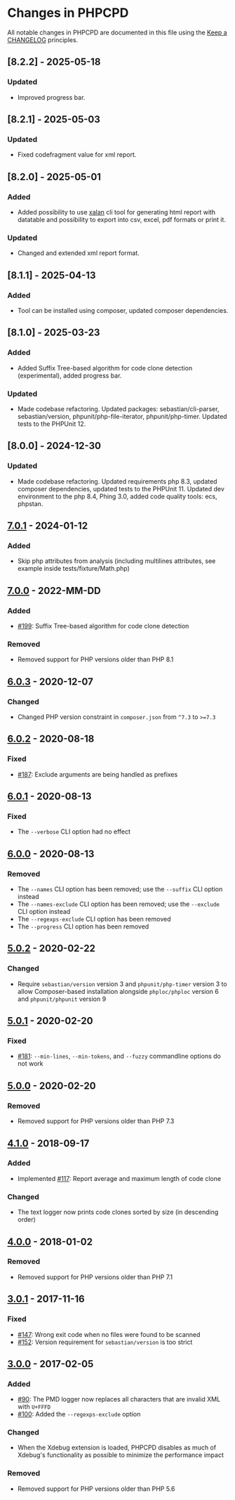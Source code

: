# Changes in PHPCPD

All notable changes in PHPCPD are documented in this file using the [Keep a CHANGELOG](http://keepachangelog.com/) principles.

## [8.2.2] - 2025-05-18

### Updated

* Improved progress bar.

## [8.2.1] - 2025-05-03

### Updated

* Fixed codefragment value for xml report.

## [8.2.0] - 2025-05-01

### Added

* Added possibility to use [xalan](https://xalan.apache.org) cli tool for generating html report with datatable and possibility to export into csv, excel, pdf formats or print it.

### Updated

* Changed and extended xml report format.

## [8.1.1] - 2025-04-13

### Added

* Tool can be installed using composer, updated composer dependencies.

## [8.1.0] - 2025-03-23

### Added

* Added Suffix Tree-based algorithm for code clone detection (experimental), added progress bar.

### Updated

* Made codebase refactoring. Updated packages: sebastian/cli-parser, sebastian/version, phpunit/php-file-iterator, phpunit/php-timer. Updated tests to the PHPUnit 12.

## [8.0.0] - 2024-12-30

### Updated

* Made codebase refactoring. Updated requirements php 8.3, updated composer dependencies, updated tests to the PHPUnit 11. Updated dev environment to the php 8.4, Phing 3.0, added code quality tools: ecs, phpstan.

## [7.0.1] - 2024-01-12

### Added

* Skip php attributes from analysis (including multilines attributes, see example inside tests/fixture/Math.php)

## [7.0.0] - 2022-MM-DD

### Added

* [#199](https://github.com/sebastianbergmann/phpcpd/pull/199): Suffix Tree-based algorithm for code clone detection

### Removed

* Removed support for PHP versions older than PHP 8.1

## [6.0.3] - 2020-12-07

### Changed

* Changed PHP version constraint in `composer.json` from `^7.3` to `>=7.3`

## [6.0.2] - 2020-08-18

### Fixed

* [#187](https://github.com/sebastianbergmann/phpcpd/issues/187): Exclude arguments are being handled as prefixes

## [6.0.1] - 2020-08-13

### Fixed

* The `--verbose` CLI option had no effect

## [6.0.0] - 2020-08-13

### Removed

* The `--names` CLI option has been removed; use the `--suffix` CLI option instead
* The `--names-exclude` CLI option has been removed; use the `--exclude` CLI option instead
* The `--regexps-exclude` CLI option has been removed
* The `--progress` CLI option has been removed

## [5.0.2] - 2020-02-22

### Changed

* Require `sebastian/version` version 3 and `phpunit/php-timer` version 3 to allow Composer-based installation alongside `phploc/phploc` version 6 and `phpunit/phpunit` version 9 

## [5.0.1] - 2020-02-20

### Fixed

* [#181](https://github.com/sebastianbergmann/phpcpd/issues/181): `--min-lines`, `--min-tokens`, and `--fuzzy` commandline options do not work

## [5.0.0] - 2020-02-20

### Removed

* Removed support for PHP versions older than PHP 7.3

## [4.1.0] - 2018-09-17

### Added

* Implemented [#117](https://github.com/sebastianbergmann/phpcpd/issues/117): Report average and maximum length of code clone

### Changed

* The text logger now prints code clones sorted by size (in descending order)

## [4.0.0] - 2018-01-02

### Removed

* Removed support for PHP versions older than PHP 7.1

## [3.0.1] - 2017-11-16

### Fixed

* [#147](https://github.com/sebastianbergmann/phpcpd/issues/147): Wrong exit code when no files were found to be scanned
* [#152](https://github.com/sebastianbergmann/phpcpd/issues/152): Version requirement for `sebastian/version` is too strict

## [3.0.0] - 2017-02-05

### Added

* [#90](https://github.com/sebastianbergmann/phpcpd/pull/90): The PMD logger now replaces all characters that are invalid XML with `U+FFFD`
* [#100](https://github.com/sebastianbergmann/phpcpd/pull/100): Added the `--regexps-exclude` option

### Changed

* When the Xdebug extension is loaded, PHPCPD disables as much of Xdebug's functionality as possible to minimize the performance impact

### Removed

* Removed support for PHP versions older than PHP 5.6

[7.0.1]: https://github.com/systemsdk/phpcpd
[7.0.0]: https://github.com/sebastianbergmann/phpcpd/compare/6.0.3...master
[6.0.3]: https://github.com/sebastianbergmann/phpcpd/compare/6.0.2...6.0.3
[6.0.2]: https://github.com/sebastianbergmann/phpcpd/compare/6.0.1...6.0.2
[6.0.1]: https://github.com/sebastianbergmann/phpcpd/compare/6.0.0...6.0.1
[6.0.0]: https://github.com/sebastianbergmann/phpcpd/compare/5.0.2...6.0.0
[5.0.2]: https://github.com/sebastianbergmann/phpcpd/compare/5.0.1...5.0.2
[5.0.1]: https://github.com/sebastianbergmann/phpcpd/compare/5.0.0...5.0.1
[5.0.0]: https://github.com/sebastianbergmann/phpcpd/compare/4.1.0...5.0.0
[4.1.0]: https://github.com/sebastianbergmann/phpcpd/compare/4.0.0...4.1.0
[4.0.0]: https://github.com/sebastianbergmann/phpcpd/compare/3.0.1...4.0.0
[3.0.1]: https://github.com/sebastianbergmann/phpcpd/compare/3.0.0...3.0.1
[3.0.0]: https://github.com/sebastianbergmann/phpcpd/compare/2.0...3.0.0

